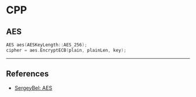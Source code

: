 # CPP

## AES

```cpp
AES aes(AESKeyLength::AES_256);
cipher = aes.EncryptECB(plain, plainLen, key);
```

---
## References

- [SergeyBel: AES](https://github.com/SergeyBel/AES)